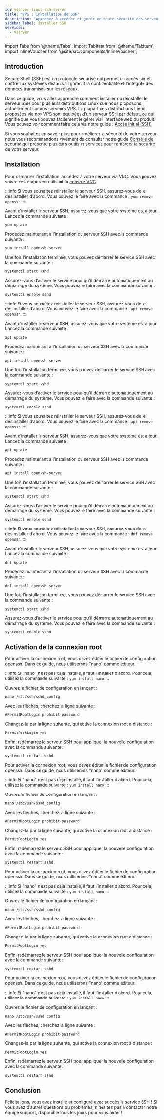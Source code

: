 ```yaml
---
id: vserver-linux-ssh-server
title: "VPS : Installation de SSH"
description: "Apprenez à accéder et gérer en toute sécurité des serveurs Linux distants avec SSH pour renforcer la protection des données et le contrôle du serveur → En savoir plus maintenant"
sidebar_label: Installer SSH
services:
  - vserver
---
```


import Tabs from '@theme/Tabs';
import TabItem from '@theme/TabItem';
import InlineVoucher from '@site/src/components/InlineVoucher';


## Introduction

Secure Shell (SSH) est un protocole sécurisé qui permet un accès sûr et chiffré aux systèmes distants. Il garantit la confidentialité et l’intégrité des données transmises sur les réseaux.

Dans ce guide, vous allez apprendre comment installer ou réinstaller le serveur SSH pour plusieurs distributions Linux que nous proposons actuellement sur nos serveurs VPS. La plupart des distributions Linux proposées via nos VPS sont équipées d’un serveur SSH par défaut, ce qui signifie que vous pouvez facilement le gérer via l’interface web du produit. Vous pouvez voir comment faire cela via notre guide : [Accès initial (SSH)](vserver-linux-ssh.md)

Si vous souhaitez en savoir plus pour améliorer la sécurité de votre serveur, nous vous recommandons vivement de consulter notre guide [Conseils de sécurité](vserver-linux-security-tips.md) qui présente plusieurs outils et services pour renforcer la sécurité de votre serveur.

<InlineVoucher />

## Installation

Pour démarrer l’installation, accédez à votre serveur via VNC. Vous pouvez suivre ces étapes en utilisant la [console VNC](vserver-vnc.md).


<Tabs>
<TabItem value="CentOS" label="CentOS" default>

:::info
Si vous souhaitez réinstaller le serveur SSH, assurez-vous de le désinstaller d’abord. Vous pouvez le faire avec la commande : `yum remove openssh`.
:::

Avant d’installer le serveur SSH, assurez-vous que votre système est à jour. Lancez la commande suivante :
```
yum update
```

Procédez maintenant à l’installation du serveur SSH avec la commande suivante :
```
yum install openssh-server
```

Une fois l’installation terminée, vous pouvez démarrer le service SSH avec la commande suivante :
```
systemctl start sshd
```

Assurez-vous d’activer le service pour qu’il démarre automatiquement au démarrage du système. Vous pouvez le faire avec la commande suivante :
```
systemctl enable sshd
```

</TabItem>

<TabItem value="Debian" label="Debian">

:::info
Si vous souhaitez réinstaller le serveur SSH, assurez-vous de le désinstaller d’abord. Vous pouvez le faire avec la commande : `apt remove openssh`.
:::

Avant d’installer le serveur SSH, assurez-vous que votre système est à jour. Lancez la commande suivante :
```
apt update
```

Procédez maintenant à l’installation du serveur SSH avec la commande suivante :
```
apt install openssh-server
```

Une fois l’installation terminée, vous pouvez démarrer le service SSH avec la commande suivante :
```
systemctl start sshd
```

Assurez-vous d’activer le service pour qu’il démarre automatiquement au démarrage du système. Vous pouvez le faire avec la commande suivante :
```
systemctl enable sshd
```
</TabItem>

<TabItem value="Ubuntu" label="Ubuntu">

:::info
Si vous souhaitez réinstaller le serveur SSH, assurez-vous de le désinstaller d’abord. Vous pouvez le faire avec la commande : `apt remove openssh`.
:::

Avant d’installer le serveur SSH, assurez-vous que votre système est à jour. Lancez la commande suivante :
```
apt update
```

Procédez maintenant à l’installation du serveur SSH avec la commande suivante :
```
apt install openssh-server
```

Une fois l’installation terminée, vous pouvez démarrer le service SSH avec la commande suivante :
```
systemctl start sshd
```

Assurez-vous d’activer le service pour qu’il démarre automatiquement au démarrage du système. Vous pouvez le faire avec la commande suivante :
```
systemctl enable sshd
```
</TabItem>

<TabItem value="Fedora" label="Fedora">

:::info
Si vous souhaitez réinstaller le serveur SSH, assurez-vous de le désinstaller d’abord. Vous pouvez le faire avec la commande : `dnf remove openssh`.
:::

Avant d’installer le serveur SSH, assurez-vous que votre système est à jour. Lancez la commande suivante :
```
dnf update
```

Procédez maintenant à l’installation du serveur SSH avec la commande suivante :
```
dnf install openssh-server
```

Une fois l’installation terminée, vous pouvez démarrer le service SSH avec la commande suivante :
```
systemctl start sshd
```

Assurez-vous d’activer le service pour qu’il démarre automatiquement au démarrage du système. Vous pouvez le faire avec la commande suivante :
```
systemctl enable sshd
```
</TabItem>
</Tabs>

## Activation de la connexion root

<Tabs>

<TabItem value="CentOS" label="CentOS" default>
Pour activer la connexion root, vous devez éditer le fichier de configuration openssh. Dans ce guide, nous utiliserons "nano" comme éditeur.

:::info
Si "nano" n’est pas déjà installé, il faut l’installer d’abord. Pour cela, utilisez la commande suivante : `yum install nano`
:::

Ouvrez le fichier de configuration en lançant :
```
nano /etc/ssh/sshd_config 
```

Avec les flèches, cherchez la ligne suivante :
```
#PermitRootLogin prohibit-password
```

Changez-la par la ligne suivante, qui active la connexion root à distance :
```
PermitRootLogin yes
```

Enfin, redémarrez le serveur SSH pour appliquer la nouvelle configuration avec la commande suivante :
```
systemctl restart sshd
```
</TabItem>

<TabItem value="Debian" label="Debian" default>
Pour activer la connexion root, vous devez éditer le fichier de configuration openssh. Dans ce guide, nous utiliserons "nano" comme éditeur.

:::info
Si "nano" n’est pas déjà installé, il faut l’installer d’abord. Pour cela, utilisez la commande suivante : `yum install nano`
:::

Ouvrez le fichier de configuration en lançant :
```
nano /etc/ssh/sshd_config 
```

Avec les flèches, cherchez la ligne suivante :
```
#PermitRootLogin prohibit-password
```

Changez-la par la ligne suivante, qui active la connexion root à distance :
```
PermitRootLogin yes
```

Enfin, redémarrez le serveur SSH pour appliquer la nouvelle configuration avec la commande suivante :
```
systemctl restart sshd
```
</TabItem>

<TabItem value="Ubuntu" label="Ubuntu" default>
Pour activer la connexion root, vous devez éditer le fichier de configuration openssh. Dans ce guide, nous utiliserons "nano" comme éditeur.

:::info
Si "nano" n’est pas déjà installé, il faut l’installer d’abord. Pour cela, utilisez la commande suivante : `yum install nano`
:::

Ouvrez le fichier de configuration en lançant :
```
nano /etc/ssh/sshd_config 
```

Avec les flèches, cherchez la ligne suivante :
```
#PermitRootLogin prohibit-password
```

Changez-la par la ligne suivante, qui active la connexion root à distance :
```
PermitRootLogin yes
```

Enfin, redémarrez le serveur SSH pour appliquer la nouvelle configuration avec la commande suivante :
```
systemctl restart sshd
```
</TabItem>

<TabItem value="Fedora" label="Fedora" default>
Pour activer la connexion root, vous devez éditer le fichier de configuration openssh. Dans ce guide, nous utiliserons "nano" comme éditeur.

:::info
Si "nano" n’est pas déjà installé, il faut l’installer d’abord. Pour cela, utilisez la commande suivante : `yum install nano`
:::

Ouvrez le fichier de configuration en lançant :
```
nano /etc/ssh/sshd_config 
```

Avec les flèches, cherchez la ligne suivante :
```
#PermitRootLogin prohibit-password
```

Changez-la par la ligne suivante, qui active la connexion root à distance :
```
PermitRootLogin yes
```

Enfin, redémarrez le serveur SSH pour appliquer la nouvelle configuration avec la commande suivante :
```
systemctl restart sshd
```
</TabItem>
</Tabs>


## Conclusion

Félicitations, vous avez installé et configuré avec succès le service SSH ! Si vous avez d’autres questions ou problèmes, n’hésitez pas à contacter notre équipe support, disponible tous les jours pour vous aider ! 


<InlineVoucher />